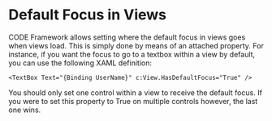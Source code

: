 ﻿# Default Focus in Views

CODE Framework allows setting where the default focus in views goes when views load. This is simply done by means of an attached property. For instance, if you want the focus to go to a textbox within a view by default, you can use the following XAML definition:

```
<TextBox Text="{Binding UserName}" c:View.HasDefaultFocus="True" />
```

You should only set one control within a view to receive the default focus. If you were to set this property to True on multiple controls however, the last one wins.
